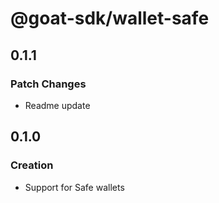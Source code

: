 # @goat-sdk/wallet-safe

## 0.1.1

### Patch Changes

- Readme update

## 0.1.0

### Creation

- Support for Safe wallets
